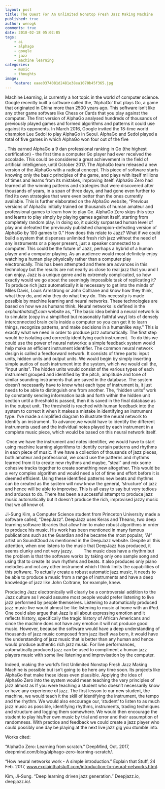 ```yaml
---
layout: post
title: The Quest For An Unlimited Nonstop Fresh Jazz Making Machine
published: true
author: wenogk
comments: true
date: 2018-02-18 05:02:05
tags:
    - ai
    - alphago
    - google
    - jazz
    - machine learning
categories:
    - music
    - thoughts
image:
    feature: eaae0374081d2481e38ea1070b45f365.jpg
---
```

Machine Learning, is currently a hot topic in the world of computer science. Google recently built a software called the, ‘AlphaGo’ that plays Go, a game that originated in China more than 2500 years ago. This software isn’t like any other game software like Chess or Cards that you play against the computer. The first version of AlphaGo analysed hundreds of thousands of previously played games and formed algorithms and patterns it could use against its opponents. In March 2016, Google invited the 18-time world champion Lee Sedol to play AlphaGo in Seoul. AlphaGo and Sedol played a total of five games in which AlphaGo won four out of the five

. This earned AlphaGo a 9 dan professional ranking in Go (the highest certification) - the first time a computer Go player had ever received the accolade. This could be considered a great achievement in the field of artificial intelligence, until October 2017. The AlphaGo team released a new version of the AlphaGo with a radical concept. This piece of software starts knowing only the basic principles of the game, and plays with itself millions of times and learns from its mistakes, improving itself. AlphaGo Zero had learned all the winning patterns and strategies that were discovered after thousands of years, in a span of three days, and had gone even further to find its own strategies that were even better than the ones currently available. This is further elaborated on the AlphaGo website, “Previous versions of AlphaGo initially trained on thousands of human amateur and professional games to learn how to play Go. AlphaGo Zero skips this step and learns to play simply by playing games against itself, starting from completely random play. In doing so, it quickly surpassed human level of play and defeated the previously published champion-defeating version of AlphaGo by 100 games to 0.” How does this relate to Jazz? What if we could build a system that dispenses unlimited fresh rich jazz without the need of any instruments or a player present, just a speaker connected to a computer. This could be the future of Jazz, perhaps a hybrid of a human player and a computer playing. As an audience would most definitely enjoy watching a human play physically rather than a computer play electronically. This has been attempted and there are advances in this technology but the results are not nearly as close to real jazz that you and I can enjoy. Jazz is a unique genre and is extremely complicated, so how exactly would we go about the seemingly impossible task of replicating it? To produce rich jazz automatically it is necessary to get into the minds of Miles Davis, Louis Armstrong or John Coltrane and know how they think, what they do, and why they do what they do. This necessity is made possible by machine learning and neural networks. These technologies are based on how we as humans think. Neural networks is defined in the _explainthatstuff.com_ website as, “The basic idea behind a neural network is to simulate (copy in a simplified but reasonably faithful way) lots of densely interconnected brain cells inside a computer so you can get it to learn things, recognize patterns, and make decisions in a humanlike way.” This is exactly what we need in order to produce jazz automatically. The first step would be isolating and correctly identifying each instrument.  To do this we could use the power of neural networks: a simple feedback system would help make an efficient instrument identifier. The common neural network design is called a feedforward network. It consists of three parts: input units, hidden units and output units. We would begin by simply inserting simple audios of each instrument into the system, which we would call the, “input units”. The hidden units would consist of the various types of each instrument grouped and identified by the pitch, amplitude and tone of similar sounding instruments that are saved in the database. The system doesn’t necessarily have to know what each type of instrument is, it just needs to be able to distinguish one from another. The, “hidden units” work by constantly sending information back and forth within the hidden unit section until a threshold is passed, then it is saved in the final database as in the output unit. The threshold is reached with human feedback into the system to correct it when it makes a mistake in identifying an instrument type. I’ve made a simplified diagram to illustrate the neural network to identify an instrument. To advance,we would have to identify the different instruments used and the individual notes played by each instrument in a complete music piece, which would be based on this neural network itself. [][1] 


   Once we have the instrument and notes identifier, we would have to start using machine learning algorithms to identify certain patterns and rhythms in each piece of music. If we have a collection of thousands of jazz pieces, both amateur and professional, we could use the patterns and rhythms learned from it to create new rhythms and maybe, “steal” and mix some cohesive tracks together to create something new altogether. This would be a very complex algorithm and would need a lot of time and effort before it is deemed efficient. Using these identified patterns new beats and rhythms can be created as the system will now know the general, ‘structure’ of jazz and hence will be able to improvise. This is all easy to say but very tedious and arduous to do. There has been a successful attempt to produce jazz music automatically but it doesn’t produce the rich, improvised jazzy music that we all know of.



  Ji-Sung Kim, a Computer Science student from Princeton University made a software called, “DeepJazz”. DeepJazz uses Keras and Theano, two deep learning software libraries that allow him to make robust algorithms in order to produce his music. His work has been mentioned in many famous publications such as the Guardian and he became the most popular, “AI” artist on SoundCloud as mentioned in the DeepJazz website. Despite all this attention, when one listens to the music that DeepJazz has produced, it seems clunky and not very jazzy.         The music does have a rhythm but the problem is that the software works by taking only one sample song and using that to create its own rhythms and beats. It also produces only piano melodies and not any other instrument which I think limits the capabilities of this software. To actually create a robust automatic jazz music, it needs to be able to produce a music from a range of instruments and have a deep knowledge of jazz like John Coltrane, for example, knew.



  Producing Jazz electronically will clearly be a controversial addition to the Jazz culture as I would assume most people would prefer listening to live jazz performed by people themselves. Listening to automatically produced jazz music live would almost be like listening to music at home with an iPod. One could also argue that Jazz is all about expressing emotion and it reflects history, specifically the tragic history of African Americans and since the machine does not have any emotion it will not produce good music. However, because the software would have a deep understanding of thousands of jazz music composed from jazz itself was born, it would have the understanding of jazz music that is better than any human and hence would produce authentic rich jazz music. For live performances, automatically produced jazz can be used to compliment a human jazz players music with some live listening and improvisation by the computer.



  Indeed, making the world’s first Unlimited Nonstop Fresh Jazz Making Machine is possible but isn’t going to be here any time soon. Its projects like AlphaGo that make these ideas even plausible. Applying the idea of AlphaGo Zero into the system would mean teaching the very principles of jazz almost as If you were teaching a student who doesn’t necessarily know or have any experience of jazz. The first lesson to our new student, the machine, we would teach it the skill of identifying the instrument, the tempo and the rhythm. We would also encourage our, ‘student’ to listen to as much jazz music as possible, identifying rhythms, instruments, trading techniques and structure and logging them somewhere. We would then encourage the student to play his/her own music by trial and error and their assumption of randomness. With practice and feedback we could create a jazz player who could possibly one day be playing at the next live jazz gig you stumble into. 



  Works cited:



  “AlphaGo Zero: Learning from scratch.” DeepMind, Oct. 2017, deepmind.com/blog/alphago-zero-learning-scratch/.



  “How neural networks work - A simple introduction.” Explain that Stuff, 24 Feb. 2017, www.explainthatstuff.com/introduction-to-neural-networks.html.



  Kim, Ji-Sung. “Deep learning driven jazz generation.” Deepjazz.io, deepjazz.io/.


 [1]: http://wenogk.com/wp-content/uploads/2018/02/Neural-Network-for-identifying-instruments.png